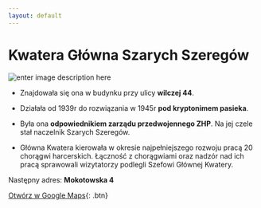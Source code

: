 ```yaml
---
layout: default
---
```


# Kwatera Główna Szarych Szeregów
![enter image description here](https://upload.wikimedia.org/wikipedia/commons/thumb/7/75/Tablica_Szare_Szeregi_ul._Wilcza_44.jpg/800px-Tablica_Szare_Szeregi_ul._Wilcza_44.jpg)
* Znajdowała się ona w budynku przy ulicy **wilczej 44**.

* Działała od 1939r do rozwiązania w 1945r **pod kryptonimem pasieka**.

* Była ona **odpowiednikiem zarządu przedwojennego ZHP**. Na jej czele
 stał naczelnik Szarych Szeregów.

* Główna Kwatera kierowała w okresie najpełniejszego rozwoju pracą 20 chorągwi harcerskich. Łączność z chorągwiami oraz nadzór nad ich pracą sprawowali wizytatorzy podlegli Szefowi Głównej Kwatery.
<!--stackedit_data:
eyJoaXN0b3J5IjpbMTA4MzgxODIzN119
-->

Następny adres: **Mokotowska 4**


[Otwórz w Google Maps](https://www.google.com/maps/dir//Mokotowska+4,+00-641+Warszawa/@52.2180769,21.0126319,16z/data=!3m1!4b1!4m9!4m8!1m0!1m5!1m1!1s0x471ecce63b7c738b:0xa0e53660e7336b04!2m2!1d21.01702!2d52.218077!3e2){: .btn}
